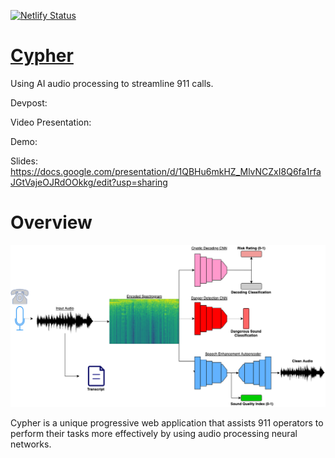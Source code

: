 [![Netlify Status](https://api.netlify.com/api/v1/badges/daef6d8b-413c-4ea0-a470-0249e6386f9f/deploy-status)](https://app.netlify.com/sites/cypherai/deploys)

# [Cypher](https://cypherai.tech/)

Using AI audio processing to streamline 911 calls. 

Devpost:

Video Presentation:

Demo: 

Slides: https://docs.google.com/presentation/d/1QBHu6mkHZ_MlvNCZxI8Q6fa1rfaJGtVajeOJRdOOkkg/edit?usp=sharing

# Overview

![](https://github.com/ayaanzhaque/Cypher/blob/main/images/cypher.png?raw=true)

Cypher is a unique progressive web application that assists 911 operators to perform their tasks more effectively by using audio processing neural networks.
